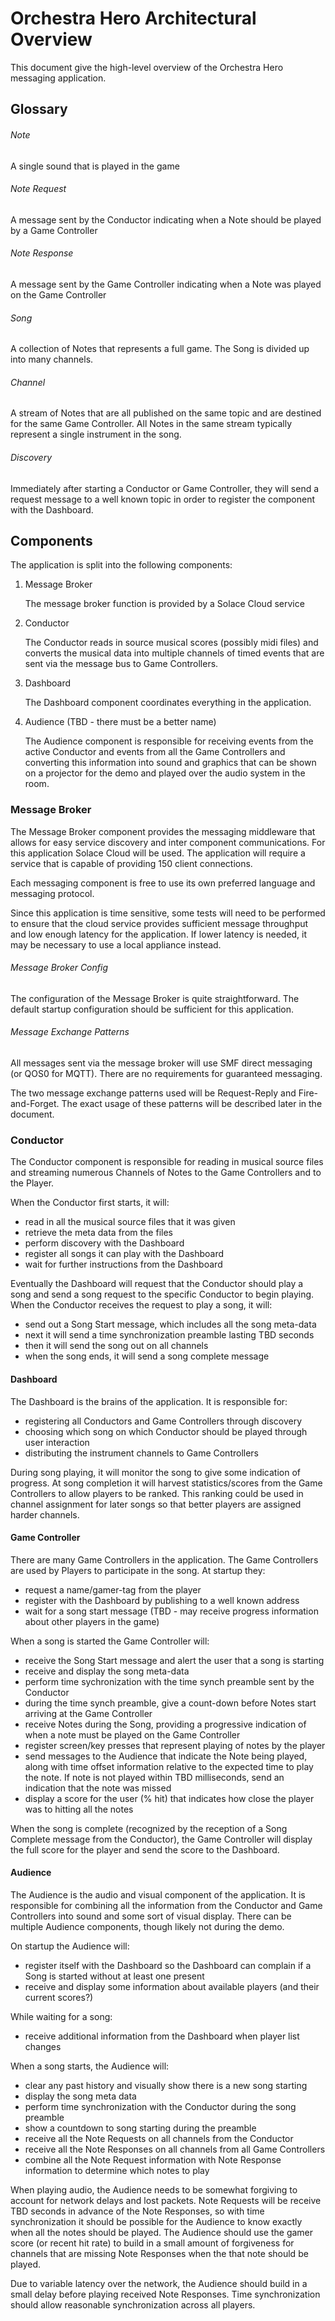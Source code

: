 # Orchestra Hero Architectural Overview

This document give the high-level overview of the Orchestra Hero 
messaging application.

## Glossary

###### Note
A single sound that is played in the game

###### Note Request
A message sent by the Conductor indicating when a Note should be played by a Game Controller

###### Note Response
A message sent by the Game Controller indicating when a Note was played on the Game Controller

###### Song
A collection of Notes that represents a full game. The Song is divided up into many channels.

###### Channel
A stream of Notes that are all published on the same topic and are destined for the same Game Controller. 
All Notes in the same stream typically represent a single instrument in the song.

###### Discovery
Immediately after starting a Conductor or Game Controller, they will send a request message to a
well known topic in order to register the component with the Dashboard.


## Components

The application is split into the following components:

1. Message Broker

   The message broker function is provided by a Solace Cloud service

2. Conductor

   The Conductor reads in source musical scores (possibly midi files)
   and converts the musical data into multiple channels of timed events
   that are sent via the message bus to Game Controllers.
   
3. Dashboard

   The Dashboard component coordinates everything in the application.
   
4. Audience (TBD - there must be a better name)

   The Audience component is responsible for receiving events from
   the active Conductor and events from all the Game Controllers and
   converting this information into sound and graphics that can be shown
   on a projector for the demo and played over the audio system in the room.
   

### Message Broker

The Message Broker component provides the messaging middleware that allows
for easy service discovery and inter component communications. For this application
Solace Cloud will be used. The application will require a service that is capable 
of providing 150 client connections.

Each messaging component is free to use its own preferred language and messaging
protocol.

Since this application is time sensitive, some tests will need to be performed to 
ensure that the cloud service provides sufficient message throughput and low 
enough latency for the application. If lower latency is needed, it may be necessary
to use a local appliance instead.

###### Message Broker Config

The configuration of the Message Broker is quite straightforward. The default startup
configuration should be sufficient for this application.

###### Message Exchange Patterns

All messages sent via the message broker will use SMF direct messaging (or QOS0 for
MQTT). There are no requirements for guaranteed messaging.

The two message exchange patterns used will be Request-Reply and Fire-and-Forget. 
The exact usage of these patterns will be described later in the document.
 

### Conductor

The Conductor component is responsible for reading in musical source files and
streaming numerous Channels of Notes to the Game Controllers and to the Player.

When the Conductor first starts, it will:

 * read in all the musical source files that it was given
 * retrieve the meta data from the files
 * perform discovery with the Dashboard 
 * register all songs it can play with the Dashboard
 * wait for further instructions from the Dashboard

Eventually the Dashboard will request that the Conductor should play a song and send
a song request to the specific Conductor to begin playing. When the Conductor receives
the request to play a song, it will:

 * send out a Song Start message, which includes all the song meta-data
 * next it will send a time synchronization preamble lasting TBD seconds
 * then it will send the song out on all channels
 * when the song ends, it will send a song complete message

#### Dashboard
     
The Dashboard is the brains of the application. It is responsible for:

 * registering all Conductors and Game Controllers through discovery
 * choosing which song on which Conductor should be played through user interaction
 * distributing the instrument channels to Game Controllers

During song playing, it will monitor the song to give some indication of progress. At 
song completion it will harvest statistics/scores from the Game Controllers to allow 
players to be ranked. This ranking could be used in channel assignment for later songs
so that better players are assigned harder channels.
    

#### Game Controller

There are many Game Controllers in the application. The Game Controllers are used
by Players to participate in the song. At startup they:

 * request a name/gamer-tag from the player
 * register with the Dashboard by publishing to a well known address
 * wait for a song start message (TBD - may receive progress information about other players in the game)

When a song is started the Game Controller will:

 * receive the Song Start message and alert the user that a song is starting
 * receive and display the song meta-data
 * perform time sychronization with the time synch preamble sent by the Conductor
 * during the time synch preamble, give a count-down before Notes start arriving at the Game Controller
 * receive Notes during the Song, providing a progressive indication of when a note must be played on the Game Controller
 * register screen/key presses that represent playing of notes by the player
 * send messages to the Audience that indicate the Note being played, along with time offset information relative to the expected time to play the note. If note is not played within TBD milliseconds, send an indication that the note was missed
 * display a score for the user (% hit) that indicates how close the player was to hitting all the notes

When the song is complete (recognized by the reception of a Song Complete message from the Conductor), the Game Controller will display the full score for the player and send the score to the Dashboard.


#### Audience

The Audience is the audio and visual component of the application. It is responsible for combining
all the information from the Conductor and Game Controllers into sound and some sort of visual display.
There can be multiple Audience components, though likely not during the demo.

On startup the Audience will:

 * register itself with the Dashboard so the Dashboard can complain if a Song is started without at least one present
 * receive and display some information about available players (and their current scores?)

While waiting for a song:

 * receive additional information from the Dashboard when player list changes

When a song starts, the Audience will:

 * clear any past history and visually show there is a new song starting
 * display the song meta data
 * perform time synchronization with the Conductor during the song preamble
 * show a countdown to song starting during the preamble
 * receive all the Note Requests on all channels from the Conductor
 * receive all the Note Responses on all channels from all Game Controllers
 * combine all the Note Request information with Note Response information to determine which notes to play

When playing audio, the Audience needs to be somewhat forgiving to account for network delays 
and lost packets. Note Requests will be receive TBD seconds in advance of the Note Responses, 
so with time synchronization it should be possible for the Audience to know exactly when all 
the notes should be played. The Audience should use the gamer score (or recent hit rate) to 
build in a small amount of forgiveness for channels that are missing Note Responses when the 
that note should be played.

Due to variable latency over the network, the Audience should build in a small delay before
playing received Note Responses. Time synchronization should allow reasonable synchronization 
across all players.


